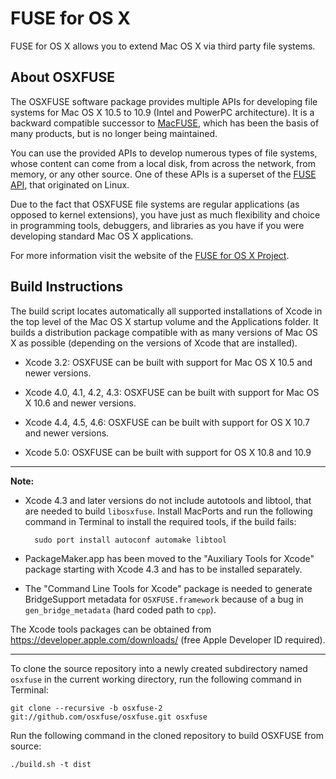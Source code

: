FUSE for OS X
=============

FUSE for OS X allows you to extend Mac OS X via third party file systems. 

About OSXFUSE
-------------

The OSXFUSE software package provides multiple APIs for developing file systems for Mac OS X 10.5 to 10.9  (Intel and PowerPC architecture). It is a backward compatible successor to [MacFUSE](http://code.google.com/p/macfuse/), which has been the basis of many products, but is no longer being maintained.

You can use the provided APIs to develop numerous types of file systems, whose content can come from a local disk, from across the network, from memory, or any other source. One of these APIs is a superset of the [FUSE API](http://fuse.sourceforge.net/), that originated on Linux.

Due to the fact that OSXFUSE file systems are regular applications (as opposed to kernel extensions), you have just as much flexibility and choice in programming tools, debuggers, and libraries as you have if you were developing standard Mac OS X applications.

For more information visit the website of the [FUSE for OS X Project](http://osxfuse.github.io/).

Build Instructions
------------------

The build script locates automatically all supported installations of Xcode in the top level of the Mac OS X startup volume and the Applications folder. It builds a distribution package compatible with as many versions of Mac OS X as possible (depending on the versions of Xcode that are installed).

* Xcode 3.2: OSXFUSE can be built with support for Mac OS X 10.5 and newer versions.

* Xcode 4.0, 4.1, 4.2, 4.3: OSXFUSE can be built with support for Mac OS X 10.6 and newer versions. 

* Xcode 4.4, 4.5, 4.6: OSXFUSE can be built with support for OS X 10.7 and newer versions.

* Xcode 5.0: OSXFUSE can be built with support for OS X 10.8 and 10.9

---

**Note:**

* Xcode 4.3 and later versions do not include autotools and libtool, that are needed to build `libosxfuse`. Install MacPorts and run the following command in Terminal to install the required tools, if the build fails:

        sudo port install autoconf automake libtool

* PackageMaker.app has been moved to the "Auxiliary Tools for Xcode" package starting with Xcode 4.3 and has to be installed separately.

* The "Command Line Tools for Xcode" package is needed to generate BridgeSupport metadata for `OSXFUSE.framework` because of a bug in `gen_bridge_metadata` (hard coded path to `cpp`).

The Xcode tools packages can be obtained from https://developer.apple.com/downloads/ (free Apple Developer ID required).

---

To clone the source repository into a newly created subdirectory named `osxfuse` in the current working directory, run the following command in Terminal:

    git clone --recursive -b osxfuse-2 git://github.com/osxfuse/osxfuse.git osxfuse

Run the following command in the cloned repository to build OSXFUSE from source:

    ./build.sh -t dist
